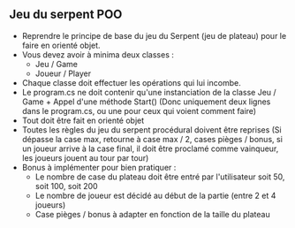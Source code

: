 ## Jeu du serpent POO
- Reprendre le principe de base du jeu du Serpent (jeu de plateau) pour le faire en orienté objet. 
- Vous devez avoir à minima deux classes :
    - Jeu / Game
    - Joueur / Player
- Chaque classe doit effectuer les opérations qui lui incombe.
- Le program.cs ne doit contenir qu'une instanciation de la classe Jeu / Game + Appel d'une méthode Start() (Donc uniquement deux lignes dans le program.cs, ou une pour ceux qui voient comment faire)
- Tout doit être fait en orienté objet
- Toutes les règles du jeu du serpent procédural doivent être reprises (Si dépasse la case max, retourne à case max / 2, cases pièges / bonus, si un joueur arrive à la case final, il doit être proclamé comme vainqueur, les joueurs jouent au tour par tour)
- Bonus à implémenter pour bien pratiquer : 
    - Le nombre de case du plateau doit être entré par l'utilisateur soit 50, soit 100, soit 200
    - Le nombre de joueur est décidé au début de la partie (entre 2 et 4 joueurs)
    - Case pièges / bonus à adapter en fonction de la taille du plateau
